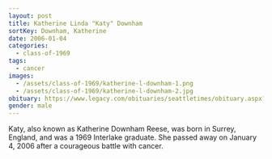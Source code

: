 ```yaml
---
layout: post
title: Katherine Linda "Katy" Downham
sortKey: Downham, Katherine
date: 2006-01-04
categories:
  - class-of-1969
tags:
  - cancer
images:
  - /assets/class-of-1969/katherine-l-downham-1.png
  - /assets/class-of-1969/katherine-l-downham-2.jpg
obituary: https://www.legacy.com/obituaries/seattletimes/obituary.aspx?n=Katherine-Reese&pid=16385564
gender: male
---
```

Katy, also known as Katherine Downham Reese, was born in Surrey, England, and was a 1969 Interlake graduate.  She passed away on January 4, 2006 after a courageous battle with cancer.
